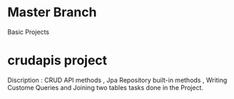 # Master Branch
Basic Projects

# crudapis project 
Discription : 
CRUD API methods , Jpa Repository built-in methods , Writing Custome Queries and Joining two tables tasks done in the Project.


